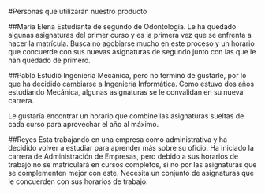 #Personas que utilizarán nuestro producto

##Maria Elena
Estudiante de segundo de Odontología. Le ha quedado algunas asignaturas del primer curso y es la primera vez que se enfrenta a hacer la matrícula. 
Busca no agobiarse mucho en este proceso y un horario que concuerde con sus nuevas asignaturas de segundo junto con las que le han quedado de primero.

##Pablo
Estudió Ingeniería Mecánica, pero no terminó de gustarle, por lo que ha decidido cambiarse a Ingeniería Informática. Como estuvo dos años estudiando Mecánica, algunas asignaturas se le convalidan en su nueva carrera. 

Le gustaría encontrar un horario que combine las asignaturas sueltas de cada curso para aprovechar el año al máximo.

##Reyes
Esta trabajando en una empresa como administrativa y ha decidido volver a estudiar para aprender más sobre su oficio. Ha iniciado la carrera de Administración de Empresas, pero debido a sus horarios de trabajo no se matriculará en cursos completos, si no por las asignaturas que se complementen mejor con este. 
Necesita un conjunto de asignaturas que le concuerden con sus horarios de trabajo.
